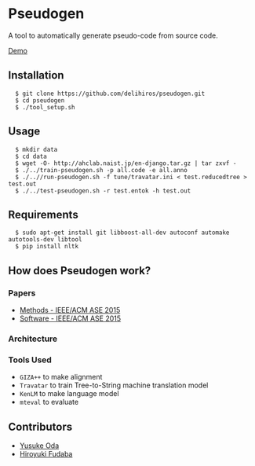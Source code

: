 # Pseudogen

A tool to automatically generate pseudo-code from source code.

[Demo](http://ahclab.naist.jp/pseudogen/)

## Installation

```
  $ git clone https://github.com/delihiros/pseudogen.git
  $ cd pseudogen
  $ ./tool_setup.sh
```

## Usage

```
  $ mkdir data
  $ cd data
  $ wget -O- http://ahclab.naist.jp/en-django.tar.gz | tar zxvf -
  $ ./../train-pseudogen.sh -p all.code -e all.anno
  $ ./..//run-pseudogen.sh -f tune/travatar.ini < test.reducedtree > test.out
  $ ./../test-pseudogen.sh -r test.entok -h test.out
```

## Requirements

```
  $ sudo apt-get install git libboost-all-dev autoconf automake autotools-dev libtool
  $ pip install nltk
```

## How does Pseudogen work?

### Papers

+ [Methods - IEEE/ACM ASE 2015](http://www.phontron.com/paper/oda15ase.pdf)
+ [Software - IEEE/ACM ASE 2015](http://www.phontron.com/paper/fudaba15asedemo.pdf)

### Architecture

### Tools Used

+ `GIZA++` to make alignment
+ `Travatar` to train Tree-to-String machine translation model
+ `KenLM` to make language model
+ `mteval` to evaluate

## Contributors

+ [Yusuke Oda](http://odaemon.com)
+ [Hiroyuki Fudaba](http://delihiros.github.io)
